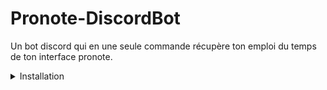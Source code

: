 # Pronote-DiscordBot
Un bot discord qui en une seule commande récupère ton emploi du temps de ton interface pronote.


<details><summary>Installation</summary>
<p>

Avant toute chose il faudra installer ``Python`` sur le site de Python : https://www.python.org/downloads/.

Après il faudra installer ``Pillow`` et ``dicord.py`` :

```ruby
pip install Pillow
pip install discord.py
```
Puis, une fois installé il faudra télécharger la dernière version de ``Pronote-DiscordBot`` ici :
  
Et il faudra modifier le fichier ``bot.py`` et ``options.py``.
</p>
</details>
